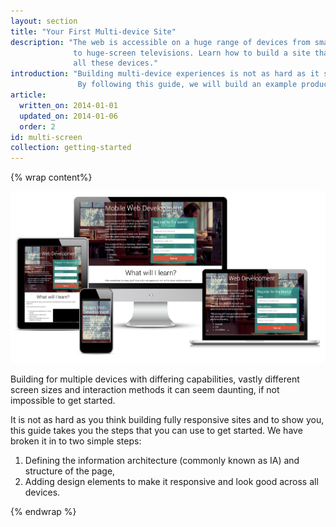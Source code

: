 ```yaml
---
layout: section
title: "Your First Multi-device Site"
description: "The web is accessible on a huge range of devices from small-screen phones
              to huge-screen televisions. Learn how to build a site that works well across 
              all these devices."
introduction: "Building multi-device experiences is not as hard as it sounds. 
               By following this guide, we will build an example product landing page for our <a href='https://www.udacity.com/course/cs256'>CS256 Mobile Web Development course</a> that works well across all different device types."
article:
  written_on: 2014-01-01
  updated_on: 2014-01-06
  order: 2
id: multi-screen
collection: getting-started
---
```


{% wrap content%}

<img src="images/finaloutput-2x.jpg">

Building for multiple devices with differing capabilities, vastly different
screen sizes and interaction methods it can seem daunting, if not impossible
to get started.

It is not as hard as you think building fully responsive sites and to show
you, this guide takes you the steps that you can use to get started.  We have broken it in to two 
simple steps:

1.  Defining the information architecture (commonly known as IA) and structure of the page,
2.  Adding design elements to make it responsive and look good across all devices.

{% endwrap %}

